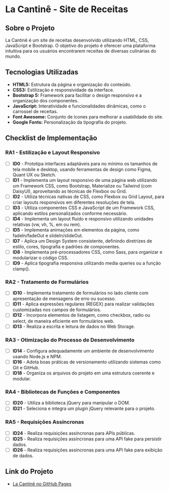 # La Cantinê - Site de Receitas

## Sobre o Projeto
La Cantinê é um site de receitas desenvolvido utilizando HTML, CSS, JavaScript e Bootstrap. O objetivo do projeto é oferecer uma plataforma intuitiva para os usuários encontrarem receitas de diversas culinárias do mundo.

## Tecnologias Utilizadas
- **HTML5:** Estrutura da página e organização do conteúdo.
- **CSS3:** Estilização e responsividade da interface.
- **Bootstrap 5:** Framework para facilitar o design responsivo e a organização dos componentes.
- **JavaScript:** Interatividade e funcionalidades dinâmicas, como o carrossel de receitas.
- **Font Awesome:** Conjunto de ícones para melhorar a usabilidade do site.
- **Google Fonts:** Personalização da tipografia do projeto.

## Checklist de Implementação

### RA1 - Estilização e Layout Responsivo
- [ ] **ID0** - Prototipa interfaces adaptáveis para no mínimo os tamanhos de tela mobile e desktop, usando ferramentas de design como Figma, Quant UX ou Sketch.
- [ ] **ID1** - Implementa um layout responsivo de uma página web utilizando um Framework CSS, como Bootstrap, Materialize ou Tailwind (com DaisyUI), aproveitando as técnicas de Flexbox ou Grid.
- [ ] **ID2** - Utiliza técnicas nativas de CSS, como Flexbox ou Grid Layout, para criar layouts responsivos em diferentes resoluções de tela.
- [ ] **ID3** - Utiliza componentes CSS e JavaScript de um Framework CSS, aplicando estilos personalizados conforme necessário.
- [ ] **ID4** - Implementa um layout fluido e responsivo utilizando unidades relativas (vw, vh, %, em ou rem).
- [ ] **ID5** - Implementa animações em elementos da página, como fadeIn/fadeOut e slideIn/slideOut.
- [ ] **ID7** - Aplica um Design System consistente, definindo diretrizes de estilo, cores, tipografia e padrões de componentes.
- [ ] **ID8** - Implementa pré-processadores CSS, como Sass, para organizar e modularizar o código CSS.
- [ ] **ID9** - Aplica tipografia responsiva utilizando media queries ou a função clamp().

### RA2 - Tratamento de Formulários
- [ ] **ID10** - Implementa tratamento de formulários no lado cliente com apresentação de mensagens de erro ou sucesso.
- [ ] **ID11** - Aplica expressões regulares (REGEX) para realizar validações customizadas nos campos de formulários.
- [ ] **ID12** - Incorpora elementos de listagem, como checkbox, radio ou select, de maneira eficiente em formulários web.
- [ ] **ID13** - Realiza a escrita e leitura de dados no Web Storage.

### RA3 - Otimização do Processo de Desenvolvimento
- [ ] **ID14** - Configura adequadamente um ambiente de desenvolvimento usando Node.js e NPM.
- [ ] **ID16** - Adota boas práticas de versionamento utilizando sistemas como Git e GitHub.
- [ ] **ID18** - Organiza os arquivos do projeto em uma estrutura coerente e modular.

### RA4 - Bibliotecas de Funções e Componentes
- [ ] **ID20** - Utiliza a biblioteca jQuery para manipular o DOM.
- [ ] **ID21** - Seleciona e integra um plugin jQuery relevante para o projeto.

### RA5 - Requisições Assíncronas
- [ ] **ID24** - Realiza requisições assíncronas para APIs públicas.
- [ ] **ID25** - Realiza requisições assíncronas para uma API fake para persistir dados.
- [ ] **ID26** - Realiza requisições assíncronas para uma API fake para exibição de dados.

## Link do Projeto
- [La Cantinê no GitHub Pages](https://maiumyy.github.io)
